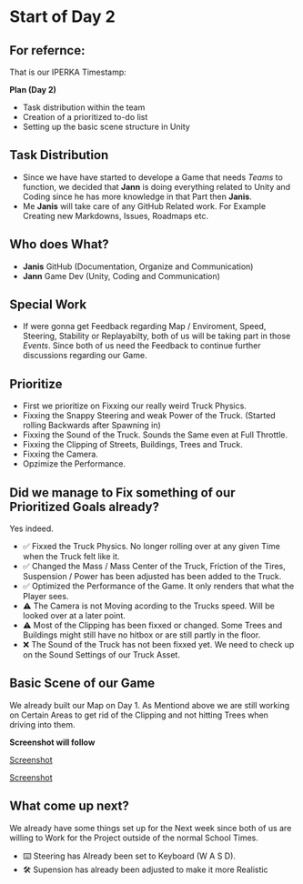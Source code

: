 # Start of Day 2

## For refernce:

That is our IPERKA Timestamp:

**Plan (Day 2)**
- Task distribution within the team  
- Creation of a prioritized to-do list  
- Setting up the basic scene structure in Unity
  

## Task Distribution

- Since we have have started to develope a Game that needs *Teams* to function, we decided that **Jann** is doing everything related to Unity and Coding since he has more knowledge in that Part then **Janis**.
- Me **Janis** will take care of any GitHub Related work. For Example Creating new Markdowns, Issues, Roadmaps etc.

## Who does What? 

- **Janis** GitHub (Documentation, Organize and Communication)
- **Jann** Game Dev (Unity, Coding and Communication)

## Special Work

- If were gonna get Feedback regarding Map / Enviroment, Speed, Steering, Stability or Replayabilty, both of us will be taking part in those *Events*. Since both of us need the Feedback to continue further discussions regarding our Game.

## Prioritize

- First we prioritize on Fixxing our really weird Truck Physics.
- Fixxing the Snappy Steering and weak Power of the Truck. (Started rolling Backwards after Spawning in)
- Fixxing the Sound of the Truck. Sounds the Same even at Full Throttle. 
- Fixxing the Clipping of Streets, Buildings, Trees and Truck.
- Fixxing the Camera.
- Opzimize the Performance.

## Did we manage to Fix something of our Prioritized Goals already?

Yes indeed.
  
- ✅ Fixxed the Truck Physics. No longer rolling over at any given Time when the Truck felt like it.
- ✅ Changed the Mass / Mass Center of the Truck, Friction of the Tires, Suspension / Power has been adjusted has been added to the Truck.
- ✅ Optimized the Performance of the Game. It only renders that what the Player sees.
- ⚠️ The Camera is not Moving acording to the Trucks speed. Will be looked over at a later point.
- ⚠️ Most of the Clipping has been fixxed or changed. Some Trees and Buildings might still have no hitbox or are still partly in the floor.
- ❌ The Sound of the Truck has not been fixxed yet. We need to check up on the Sound Settings of our Truck Asset.

## Basic Scene of our Game

We already built our Map on Day 1. As Mentiond above we are still working on Certain Areas to get rid of the Clipping and not hitting Trees when driving into them.

  **Screenshot will follow**

  [Screenshot](../99_Media/Day_2_Build.png)

   [Screenshot](../99_Media/Day_2_UI.png)


## What come up next?

We already have some things set up for the Next week since both of us are willing to Work for the Project outside of the normal School Times.

- ⌨️ Steering has Already been set to Keyboard (W A S D).
- 🛠️ Supension has already been adjusted to make it more Realistic 
